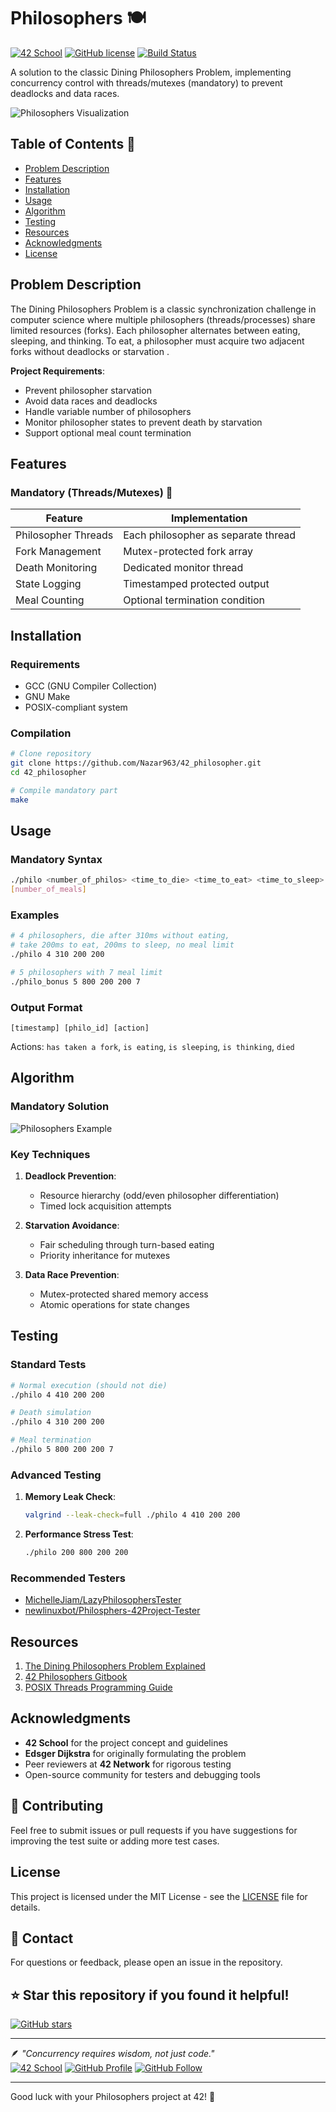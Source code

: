# Philosophers 🍽️

[![42 School](https://img.shields.io/badge/42-School-blue)](https://42firenze.it/)
[![GitHub license](https://img.shields.io/github/license/Nazar963/42_philosopher)](https://github.com/Nazar963/42_philosopher/blob/main/LICENSE)
[![Build Status](https://img.shields.io/github/actions/workflow/status/Nazar963/42_philosopher/.github/workflows/build.yml?branch=main)](https://github.com/Nazar963/42_philosopher/actions)

A solution to the classic Dining Philosophers Problem, implementing concurrency control with threads/mutexes (mandatory) to prevent deadlocks and data races.

![Philosophers Visualization](https://raw.githubusercontent.com/Nazar963/42_philosopher/main/images/demo.gif)

## Table of Contents 📖
- [Problem Description](#problem-description)
- [Features](#features)
- [Installation](#installation)
- [Usage](#usage)
- [Algorithm](#algorithm)
- [Testing](#testing)
- [Resources](#resources)
- [Acknowledgments](#acknowledgments)
- [License](#license)

## Problem Description
The Dining Philosophers Problem is a classic synchronization challenge in computer science where multiple philosophers (threads/processes) share limited resources (forks). Each philosopher alternates between eating, sleeping, and thinking. To eat, a philosopher must acquire two adjacent forks without deadlocks or starvation .

**Project Requirements**:
- Prevent philosopher starvation
- Avoid data races and deadlocks
- Handle variable number of philosophers
- Monitor philosopher states to prevent death by starvation
- Support optional meal count termination

## Features

### Mandatory (Threads/Mutexes) 🔧
| Feature | Implementation |
|---------|----------------|
| Philosopher Threads | Each philosopher as separate thread |
| Fork Management | Mutex-protected fork array |
| Death Monitoring | Dedicated monitor thread |
| State Logging | Timestamped protected output |
| Meal Counting | Optional termination condition |


## Installation

### Requirements
- GCC (GNU Compiler Collection)
- GNU Make
- POSIX-compliant system

### Compilation
```bash
# Clone repository
git clone https://github.com/Nazar963/42_philosopher.git
cd 42_philosopher

# Compile mandatory part
make
```

## Usage

### Mandatory Syntax
```bash
./philo <number_of_philos> <time_to_die> <time_to_eat> <time_to_sleep> \
[number_of_meals]
```

### Examples
```bash
# 4 philosophers, die after 310ms without eating, 
# take 200ms to eat, 200ms to sleep, no meal limit
./philo 4 310 200 200

# 5 philosophers with 7 meal limit
./philo_bonus 5 800 200 200 7
```

### Output Format
```
[timestamp] [philo_id] [action]
```
Actions: `has taken a fork`, `is eating`, `is sleeping`, `is thinking`, `died`

## Algorithm

### Mandatory Solution
![Philosophers Example](https://raw.githubusercontent.com/Nazar963/42_Philosopher/main/images/graph.png)

### Key Techniques
1. **Deadlock Prevention**:  
   - Resource hierarchy (odd/even philosopher differentiation)
   - Timed lock acquisition attempts

2. **Starvation Avoidance**:  
   - Fair scheduling through turn-based eating
   - Priority inheritance for mutexes

3. **Data Race Prevention**:  
   - Mutex-protected shared memory access
   - Atomic operations for state changes 

## Testing

### Standard Tests
```bash
# Normal execution (should not die)
./philo 4 410 200 200

# Death simulation
./philo 4 310 200 200

# Meal termination
./philo 5 800 200 200 7
```

### Advanced Testing

1. **Memory Leak Check**:  
   ```bash
   valgrind --leak-check=full ./philo 4 410 200 200
   ```

2. **Performance Stress Test**:  
   ```bash
   ./philo 200 800 200 200
   ```

### Recommended Testers
- [MichelleJiam/LazyPhilosophersTester](https://github.com/MichelleJiam/LazyPhilosophersTester)
- [newlinuxbot/Philosphers-42Project-Tester](https://github.com/newlinuxbot/Philosphers-42Project-Tester)

## Resources
1. [The Dining Philosophers Problem Explained](https://medium.com/@ruinadd/philosophers-42-guide-the-dining-philosophers-problem-893a24bc0fe2) 
2. [42 Philosophers Gitbook](https://42-cursus.gitbook.io/guide) 
3. [POSIX Threads Programming Guide](https://hpc-tutorials.llnl.gov/posix/)

## Acknowledgments
- **42 School** for the project concept and guidelines
- **Edsger Dijkstra** for originally formulating the problem
- Peer reviewers at **42 Network** for rigorous testing
- Open-source community for testers and debugging tools

## 🤝 Contributing
Feel free to submit issues or pull requests if you have suggestions for improving the test suite or adding more test cases.

## License
This project is licensed under the MIT License - see the [LICENSE](LICENSE) file for details.

## 📧 Contact
For questions or feedback, please open an issue in the repository.

## ⭐ Star this repository if you found it helpful!
[![GitHub stars](https://img.shields.io/github/stars/Nazar963/42_philosopher?style=social)](https://github.com/Nazar963/42_philosopher/stargazers)

---

🪶 *"Concurrency requires wisdom, not just code."*  
[![42 School](https://img.shields.io/badge/42-profile-blue)](https://profile-v3.intra.42.fr/users/naal-jen)
[![GitHub Profile](https://img.shields.io/badge/GitHub-Nazar963-lightgrey)](https://github.com/Nazar963)
[![GitHub Follow](https://img.shields.io/github/followers/Nazar963?style=social)](https://github.com/Nazar963)

---

Good luck with your Philosophers project at 42! 🚀